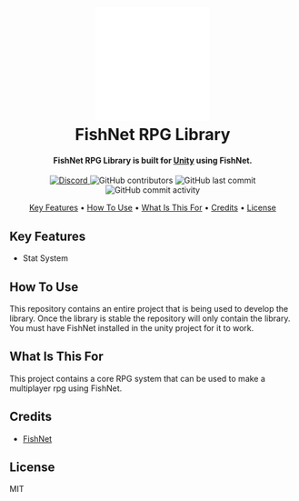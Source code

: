 
<h1 align="center" style="text-align: center">
  <br>
  <a href="https://www.amilious.com"><img src="https://github.com/amilious-ba/AmiliousProceduralTerrain/blob/master/Assets/Amilious/Core/Assets/Icons/logo.png" alt="Amilious" width="200"></a>
  <br>
  FishNet RPG Library
  <br>
</h1>

<h4 align="center">FishNet RPG Library is built for <a href="http://unity.com" target="_blank">Unity</a> using <ahref="https://github.com/FirstGearGames/FishNet" target="_blank">FishNet</a>.</h4>

<p align="center" style="text-align: center">  
  <a href="https://discord.gg/m3BhGJ6BAf">
    <img alt="Discord" src="https://img.shields.io/discord/907228288735408158?label=amilious&logo=discord">
  </a> 
  <img alt="GitHub contributors" src="https://img.shields.io/github/contributors/amilious/FishNetRpgLibrary/">
  <img alt="GitHub last commit" src="https://img.shields.io/github/last-commit/amilious/FishNetRpgLibrary/">
  <img alt="GitHub commit activity" src="https://img.shields.io/github/commit-activity/m/amilious/FishNetRpgLibrary/">
</p>

<p align="center" style="text-align: center">
  <a href="#key-features">Key Features</a> •
  <a href="#how-to-use">How To Use</a> •
  <a href="#what-is-this-for">What Is This For</a> •
  <a href="#credits">Credits</a> •
  <a href="#license">License</a>
</p>

## Key Features

* Stat System

## How To Use

This repository contains an entire project that is being used to develop the library.  Once the library is stable the repository will only contain the library.  You must have FishNet installed in the unity project for it to work.

## What Is This For

This project contains a core RPG system that can be used to make a multiplayer rpg using FishNet.

## Credits

- [FishNet](https://github.com/FirstGearGames/FishNet)

## License

MIT
